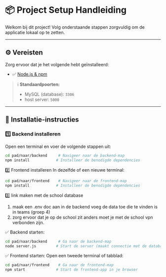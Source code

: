 # 📦 Project Setup Handleiding

Welkom bij dit project! Volg onderstaande stappen zorgvuldig om de applicatie lokaal op te zetten.

---

## ⚙️ Vereisten

Zorg ervoor dat je het volgende hebt geïnstalleerd:

- ✅ [Node.js & npm](https://nodejs.org/)

> ℹ️ **Standaardpoorten:**
> - MySQL (database): `3306`  
> - host server: `5000`

---

## 🚀 Installatie-instructies

### 1️⃣ Backend installeren

Open een terminal en voer de volgende stappen uit:

```bash
cd pad/naar/backend     # Navigeer naar de backend-map
npm install            # Installeer de benodigde dependencies
```

2️⃣ Frontend installeren
In dezelfde of een nieuwe terminal:

```bash
cd pad/naar/frontend    # Navigeer naar de frontend-map
npm install            # Installeer de benodigde dependencies
```

3️⃣ link maken met de school database

  1. maak een .env doc aan in de backend voeg de data toe die te vinden is in teams (groep 4)
  2. zorg ervoor dat je op de school zit anders moet je met de school vpn verbonden zijn.

✅ Backend starten:
```bash
cd pad/naar/backend     # Ga naar de backend-map
node server.js         # Start de server (maakt connectie met de database)
```

✅ Frontend starten:
Open een tweede terminal of tabblad:

```bash
cd pad/naar/frontend    # Ga naar de frontend-map
npm start              # Start de frontend-app in je browser
```
